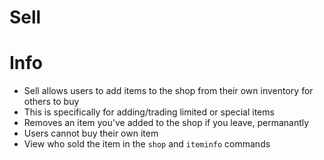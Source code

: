 # Sell

# Info
- Sell allows users to add items to the shop from their own inventory for others to buy
 - This is specifically for adding/trading limited or special items
- Removes an item you've added to the shop if you leave, permanantly
- Users cannot buy their own item
- View who sold the item in the `shop` and `iteminfo` commands
